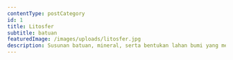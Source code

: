 ```yaml
---
contentType: postCategory
id: 1
title: Litosfer
subtitle: batuan
featuredImage: /images/uploads/litosfer.jpg
description: Susunan batuan, mineral, serta bentukan lahan bumi yang membentang luas dari inti bumi hingga ke puncak gunung tertinggi.
---
```

